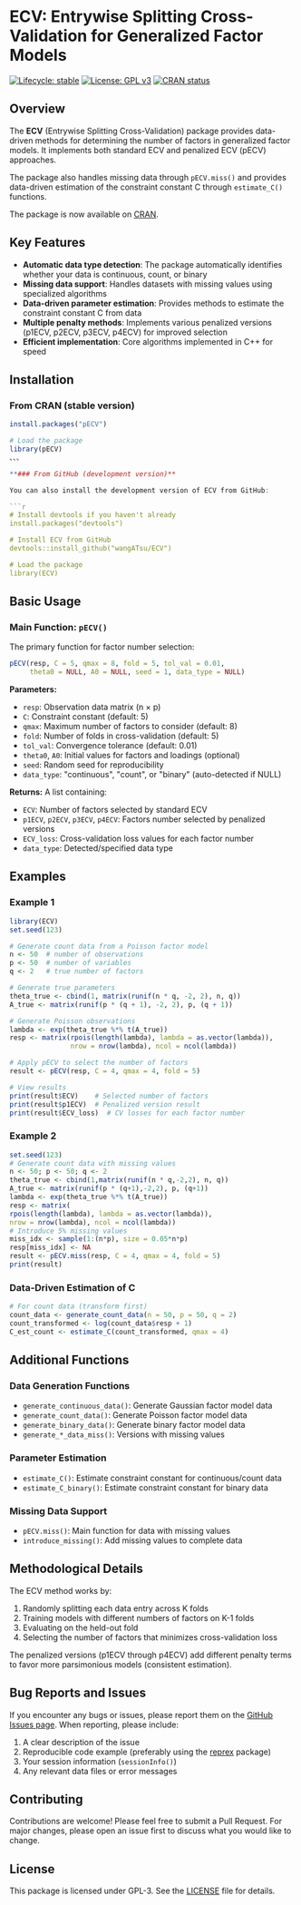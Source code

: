 # ECV: Entrywise Splitting Cross-Validation for Generalized Factor Models

[![Lifecycle: stable](https://img.shields.io/badge/lifecycle-stable-brightgreen.svg)](https://lifecycle.r-lib.org/articles/stages.html#stable)
[![License: GPL v3](https://img.shields.io/badge/License-GPLv3-blue.svg)](https://www.gnu.org/licenses/gpl-3.0)
[![CRAN status](https://www.r-pkg.org/badges/version/pECV)](https://cran.r-project.org/package=pECV)

## Overview

The **ECV** (Entrywise Splitting Cross-Validation) package provides data-driven methods for determining the number of factors in generalized factor models. It implements both standard ECV and penalized ECV (pECV) approaches.

The package also handles missing data through `pECV.miss()` and provides data-driven estimation of the constraint constant C through `estimate_C()` functions.

The package is now available on [CRAN](https://cran.r-project.org/package=pECV).

## Key Features

- **Automatic data type detection**: The package automatically identifies whether your data is continuous, count, or binary
- **Missing data support**: Handles datasets with missing values using specialized algorithms
- **Data-driven parameter estimation**: Provides methods to estimate the constraint constant C from data
- **Multiple penalty methods**: Implements various penalized versions (p1ECV, p2ECV, p3ECV, p4ECV) for improved selection
- **Efficient implementation**: Core algorithms implemented in C++ for speed

## Installation


### From CRAN (stable version)

```r
install.packages("pECV")

# Load the package
library(pECV)
、、、

**### From GitHub (development version)**

You can also install the development version of ECV from GitHub:

```r
# Install devtools if you haven't already
install.packages("devtools")

# Install ECV from GitHub
devtools::install_github("wangATsu/ECV")

# Load the package
library(ECV)
```

## Basic Usage

### Main Function: `pECV()`

The primary function for factor number selection:

```r
pECV(resp, C = 5, qmax = 8, fold = 5, tol_val = 0.01, 
     theta0 = NULL, A0 = NULL, seed = 1, data_type = NULL)
```

**Parameters:**
- `resp`: Observation data matrix (n × p)
- `C`: Constraint constant (default: 5)
- `qmax`: Maximum number of factors to consider (default: 8)
- `fold`: Number of folds in cross-validation (default: 5)
- `tol_val`: Convergence tolerance (default: 0.01)
- `theta0`, `A0`: Initial values for factors and loadings (optional)
- `seed`: Random seed for reproducibility
- `data_type`: "continuous", "count", or "binary" (auto-detected if NULL)

**Returns:** A list containing:
- `ECV`: Number of factors selected by standard ECV
- `p1ECV`, `p2ECV`, `p3ECV`, `p4ECV`: Factors number selected by penalized versions
- `ECV_loss`: Cross-validation loss values for each factor number
- `data_type`: Detected/specified data type

## Examples

### Example 1

```r
library(ECV)
set.seed(123)

# Generate count data from a Poisson factor model
n <- 50  # number of observations
p <- 50  # number of variables
q <- 2   # true number of factors

# Generate true parameters
theta_true <- cbind(1, matrix(runif(n * q, -2, 2), n, q))
A_true <- matrix(runif(p * (q + 1), -2, 2), p, (q + 1))

# Generate Poisson observations
lambda <- exp(theta_true %*% t(A_true))
resp <- matrix(rpois(length(lambda), lambda = as.vector(lambda)),
               nrow = nrow(lambda), ncol = ncol(lambda))

# Apply pECV to select the number of factors
result <- pECV(resp, C = 4, qmax = 4, fold = 5)

# View results
print(result$ECV)    # Selected number of factors
print(result$p1ECV)  # Penalized version result
print(result$ECV_loss)  # CV losses for each factor number
```

### Example 2
```r
set.seed(123)
# Generate count data with missing values
n <- 50; p <- 50; q <- 2
theta_true <- cbind(1,matrix(runif(n * q,-2,2), n, q))
A_true <- matrix(runif(p * (q+1),-2,2), p, (q+1))
lambda <- exp(theta_true %*% t(A_true))
resp <- matrix(
rpois(length(lambda), lambda = as.vector(lambda)),
nrow = nrow(lambda), ncol = ncol(lambda))
# Introduce 5% missing values
miss_idx <- sample(1:(n*p), size = 0.05*n*p)
resp[miss_idx] <- NA
result <- pECV.miss(resp, C = 4, qmax = 4, fold = 5)
print(result)
```

### Data-Driven Estimation of C

```r
# For count data (transform first)
count_data <- generate_count_data(n = 50, p = 50, q = 2)
count_transformed <- log(count_data$resp + 1)
C_est_count <- estimate_C(count_transformed, qmax = 4)
```

## Additional Functions

### Data Generation Functions
- `generate_continuous_data()`: Generate Gaussian factor model data
- `generate_count_data()`: Generate Poisson factor model data
- `generate_binary_data()`: Generate binary factor model data
- `generate_*_data_miss()`: Versions with missing values

### Parameter Estimation
- `estimate_C()`: Estimate constraint constant for continuous/count data
- `estimate_C_binary()`: Estimate constraint constant for binary data

### Missing Data Support
- `pECV.miss()`: Main function for data with missing values
- `introduce_missing()`: Add missing values to complete data

## Methodological Details

The ECV method works by:
1. Randomly splitting each data entry across K folds
2. Training models with different numbers of factors on K-1 folds
3. Evaluating on the held-out fold
4. Selecting the number of factors that minimizes cross-validation loss

The penalized versions (p1ECV through p4ECV) add different penalty terms to favor more parsimonious models (consistent estimation).


## Bug Reports and Issues

If you encounter any bugs or issues, please report them on the [GitHub Issues page](https://github.com/wangATsu/ECV/issues). When reporting, please include:

1. A clear description of the issue
2. Reproducible code example (preferably using the [reprex](https://reprex.tidyverse.org/) package)
3. Your session information (`sessionInfo()`)
4. Any relevant data files or error messages

## Contributing

Contributions are welcome! Please feel free to submit a Pull Request. For major changes, please open an issue first to discuss what you would like to change.

## License

This package is licensed under GPL-3. See the [LICENSE](LICENSE) file for details.
